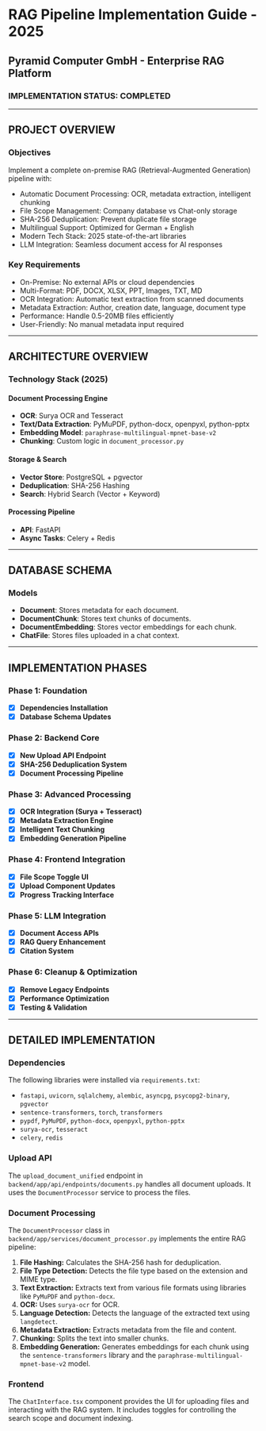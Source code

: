 # RAG Pipeline Implementation Guide - 2025
## Pyramid Computer GmbH - Enterprise RAG Platform

### IMPLEMENTATION STATUS: COMPLETED

---

## PROJECT OVERVIEW

### Objectives
Implement a complete on-premise RAG (Retrieval-Augmented Generation) pipeline with:
- Automatic Document Processing: OCR, metadata extraction, intelligent chunking
- File Scope Management: Company database vs Chat-only storage
- SHA-256 Deduplication: Prevent duplicate file storage
- Multilingual Support: Optimized for German + English
- Modern Tech Stack: 2025 state-of-the-art libraries
- LLM Integration: Seamless document access for AI responses

### Key Requirements
- On-Premise: No external APIs or cloud dependencies
- Multi-Format: PDF, DOCX, XLSX, PPT, Images, TXT, MD
- OCR Integration: Automatic text extraction from scanned documents
- Metadata Extraction: Author, creation date, language, document type
- Performance: Handle 0.5-20MB files efficiently
- User-Friendly: No manual metadata input required

---

## ARCHITECTURE OVERVIEW

### Technology Stack (2025)

#### Document Processing Engine
- **OCR**: Surya OCR and Tesseract
- **Text/Data Extraction**: PyMuPDF, python-docx, openpyxl, python-pptx
- **Embedding Model**: `paraphrase-multilingual-mpnet-base-v2`
- **Chunking**: Custom logic in `document_processor.py`

#### Storage & Search
- **Vector Store**: PostgreSQL + pgvector
- **Deduplication**: SHA-256 Hashing
- **Search**: Hybrid Search (Vector + Keyword)

#### Processing Pipeline
- **API**: FastAPI
- **Async Tasks**: Celery + Redis

---

## DATABASE SCHEMA

### Models
- **Document**: Stores metadata for each document.
- **DocumentChunk**: Stores text chunks of documents.
- **DocumentEmbedding**: Stores vector embeddings for each chunk.
- **ChatFile**: Stores files uploaded in a chat context.

---

## IMPLEMENTATION PHASES

### Phase 1: Foundation
- [x] **Dependencies Installation**
- [x] **Database Schema Updates**

### Phase 2: Backend Core
- [x] **New Upload API Endpoint**
- [x] **SHA-256 Deduplication System**
- [x] **Document Processing Pipeline**

### Phase 3: Advanced Processing
- [x] **OCR Integration (Surya + Tesseract)**
- [x] **Metadata Extraction Engine**
- [x] **Intelligent Text Chunking**
- [x] **Embedding Generation Pipeline**

### Phase 4: Frontend Integration
- [x] **File Scope Toggle UI**
- [x] **Upload Component Updates**
- [x] **Progress Tracking Interface**

### Phase 5: LLM Integration
- [x] **Document Access APIs**
- [x] **RAG Query Enhancement**
- [x] **Citation System**

### Phase 6: Cleanup & Optimization
- [x] **Remove Legacy Endpoints**
- [x] **Performance Optimization**
- [x] **Testing & Validation**

---

## DETAILED IMPLEMENTATION

### Dependencies

The following libraries were installed via `requirements.txt`:
- `fastapi`, `uvicorn`, `sqlalchemy`, `alembic`, `asyncpg`, `psycopg2-binary`, `pgvector`
- `sentence-transformers`, `torch`, `transformers`
- `pypdf`, `PyMuPDF`, `python-docx`, `openpyxl`, `python-pptx`
- `surya-ocr`, `tesseract`
- `celery`, `redis`

### Upload API

The `upload_document_unified` endpoint in `backend/app/api/endpoints/documents.py` handles all document uploads. It uses the `DocumentProcessor` service to process the files.

### Document Processing

The `DocumentProcessor` class in `backend/app/services/document_processor.py` implements the entire RAG pipeline:
1.  **File Hashing:** Calculates the SHA-256 hash for deduplication.
2.  **File Type Detection:** Detects the file type based on the extension and MIME type.
3.  **Text Extraction:** Extracts text from various file formats using libraries like `PyMuPDF` and `python-docx`.
4.  **OCR:** Uses `surya-ocr` for OCR.
5.  **Language Detection:** Detects the language of the extracted text using `langdetect`.
6.  **Metadata Extraction:** Extracts metadata from the file and content.
7.  **Chunking:** Splits the text into smaller chunks.
8.  **Embedding Generation:** Generates embeddings for each chunk using the `sentence-transformers` library and the `paraphrase-multilingual-mpnet-base-v2` model.

### Frontend

The `ChatInterface.tsx` component provides the UI for uploading files and interacting with the RAG system. It includes toggles for controlling the search scope and document indexing.